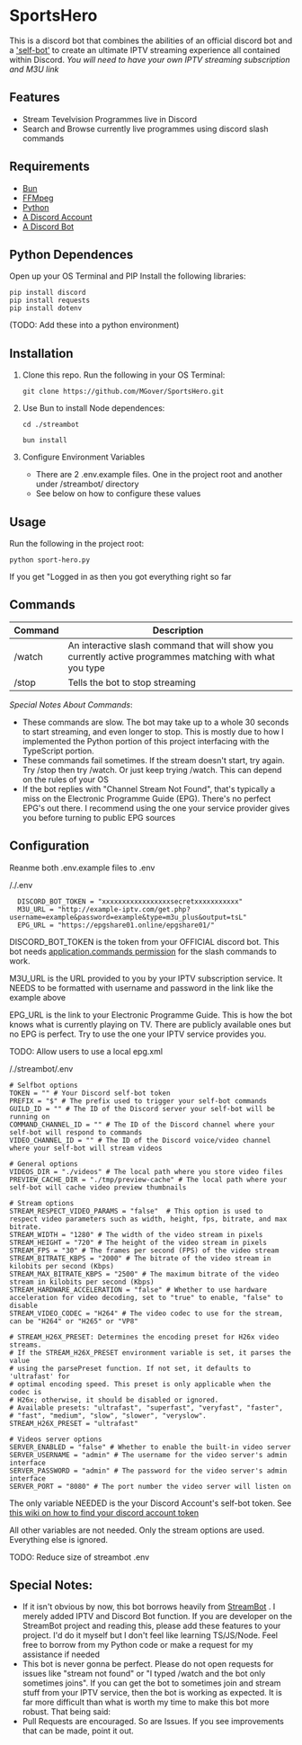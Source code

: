 # SportsHero
This is a discord bot that combines the abilities of an official discord bot and a ['self-bot'](https://github.com/AstraaDev/Discord-SelfBot) to create an ultimate IPTV streaming experience all contained within Discord. *You will need to have your own IPTV streaming subscription and M3U link*

## Features
- Stream Tevelvision Programmes live in Discord
- Search and Browse currently live programmes using discord slash commands

## Requirements
- [Bun](https://bun.sh/)
- [FFMpeg](https://www.ffmpeg.org/)
- [Python](https://www.python.org/)
- [A Discord Account](https://discord.com/)
- [A Discord Bot](https://discord.com/developers/applications)

## Python Dependences
Open up your OS Terminal and PIP Install the following libraries:
```
pip install discord
pip install requests
pip install dotenv
```

(TODO: Add these into a python environment)

## Installation
1. Clone this repo. Run the following in your OS Terminal:
   
   ```
   git clone https://github.com/MGover/SportsHero.git
   ```
3. Use Bun to install Node dependences:
   
   ```
   cd ./streambot
   ```
   
   ```
   bun install
   ```

5. Configure Environment Variables
   - There are 2 .env.example files. One in the project root and another under /streambot/ directory
   - See below on how to configure these values
  
## Usage
Run the following in the project root:

```
python sport-hero.py
```

If you get "Logged in as <BotNameHere> then you got everything right so far

## Commands
|Command|Description|
|---------|---------|
|/watch| An interactive slash command that will show you currently active programmes matching with what you type|
|/stop| Tells the bot to stop streaming|

*Special Notes About Commands*: 
- These commands are slow. The bot may take up to a whole 30 seconds to start streaming, and even longer to stop. This is mostly due to how I implemented the Python portion of this project interfacing with the TypeScript portion.
- These commands fail sometimes. If the stream doesn't start, try again. Try /stop then try /watch. Or just keep trying /watch. This can depend on the rules of your OS
- If the bot replies with "Channel Stream Not Found", that's typically a miss on the Electronic Programme Guide (EPG). There's no perfect EPG's out there. I recommend using the one your service provider gives you before turning to public EPG sources

## Configuration
Reanme both .env.example files to .env

/./.env

```
  DISCORD_BOT_TOKEN = "xxxxxxxxxxxxxxxxxsecretxxxxxxxxxxx"
  M3U_URL = "http://example-iptv.com/get.php?username=example&password=example&type=m3u_plus&output=tsL"
  EPG_URL = "https://epgshare01.online/epgshare01/"
```

DISCORD_BOT_TOKEN is the token from your OFFICIAL discord bot. This bot needs [application.commands permission](https://discord.com/developers/docs/topics/permissions) for the slash commands to work. 

M3U_URL is the URL provided to you by your IPTV subscription service. It NEEDS to be formatted with username and password in the link like the example above

EPG_URL is the link to your Electronic Programme Guide. This is how the bot knows what is currently playing on TV. There are publicly available ones but no EPG is perfect. Try to use the one your IPTV service provides you. 

TODO: Allow users to use a local epg.xml 

/./streambot/.env

```
# Selfbot options
TOKEN = "" # Your Discord self-bot token
PREFIX = "$" # The prefix used to trigger your self-bot commands
GUILD_ID = "" # The ID of the Discord server your self-bot will be running on
COMMAND_CHANNEL_ID = "" # The ID of the Discord channel where your self-bot will respond to commands
VIDEO_CHANNEL_ID = "" # The ID of the Discord voice/video channel where your self-bot will stream videos

# General options
VIDEOS_DIR = "./videos" # The local path where you store video files
PREVIEW_CACHE_DIR = "./tmp/preview-cache" # The local path where your self-bot will cache video preview thumbnails

# Stream options
STREAM_RESPECT_VIDEO_PARAMS = "false"  # This option is used to respect video parameters such as width, height, fps, bitrate, and max bitrate.
STREAM_WIDTH = "1280" # The width of the video stream in pixels
STREAM_HEIGHT = "720" # The height of the video stream in pixels
STREAM_FPS = "30" # The frames per second (FPS) of the video stream
STREAM_BITRATE_KBPS = "2000" # The bitrate of the video stream in kilobits per second (Kbps)
STREAM_MAX_BITRATE_KBPS = "2500" # The maximum bitrate of the video stream in kilobits per second (Kbps)
STREAM_HARDWARE_ACCELERATION = "false" # Whether to use hardware acceleration for video decoding, set to "true" to enable, "false" to disable
STREAM_VIDEO_CODEC = "H264" # The video codec to use for the stream, can be "H264" or "H265" or "VP8"

# STREAM_H26X_PRESET: Determines the encoding preset for H26x video streams. 
# If the STREAM_H26X_PRESET environment variable is set, it parses the value 
# using the parsePreset function. If not set, it defaults to 'ultrafast' for 
# optimal encoding speed. This preset is only applicable when the codec is 
# H26x; otherwise, it should be disabled or ignored.
# Available presets: "ultrafast", "superfast", "veryfast", "faster", 
# "fast", "medium", "slow", "slower", "veryslow".
STREAM_H26X_PRESET = "ultrafast"

# Videos server options
SERVER_ENABLED = "false" # Whether to enable the built-in video server
SERVER_USERNAME = "admin" # The username for the video server's admin interface
SERVER_PASSWORD = "admin" # The password for the video server's admin interface
SERVER_PORT = "8080" # The port number the video server will listen on
```

The only variable NEEDED is the your Discord Account's self-bot token. See [this wiki on how to find your discord account token](https://github.com/ysdragon/StreamBot/wiki/Get-Discord-user-token)

All other variables are not needed. Only the stream options are used. Everything else is ignored. 

TODO: Reduce size of streambot .env

## Special Notes:
- If it isn't obvious by now, this bot borrows heavily from [StreamBot](https://github.com/ysdragon/StreamBot) . I merely added IPTV and Discord Bot function. If you are developer on the StreamBot project and reading this, please add these features to your project. I'd do it myself but I don't feel like learning TS/JS/Node. Feel free to borrow from my Python code or make a request for my assistance if needed
- This bot is never gonna be perfect. Please do not open requests for issues like "stream not found" or "I typed /watch and the bot only sometimes joins". If you can get the bot to sometimes join and stream stuff from your IPTV service, then the bot is working as expected. It is far more difficult than what is worth my time to make this bot more robust. That being said:
- Pull Requests are encouraged. So are Issues. If you see improvements that can be made, point it out.
  
